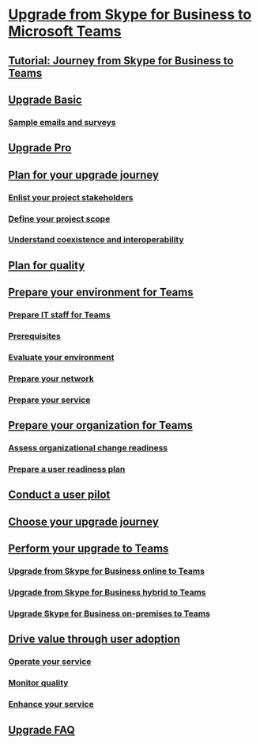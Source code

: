 # [Upgrade from Skype for Business to Microsoft Teams](index.md)
## [Tutorial: Journey from Skype for Business to Teams](../Tutorial-Journey-SkypeforBusiness-to-Teams.yml)
## [Upgrade Basic](../upgrade-essentials.md)
### [Sample emails and surveys](../upgrade-emails-surveys.md)
## [Upgrade Pro](../upgrade-pro.md)
## [Plan for your upgrade journey](../upgrade-plan-journey.md)
### [Enlist your project stakeholders](../upgrade-enlist-stakeholders.md)
### [Define your project scope](../upgrade-define-project-scope.md)
### [Understand coexistence and interoperability](../upgrade-understand-coexistence-and-interoperability.md)
## [Plan for quality](../upgrade-plan-for-quality.md)
## [Prepare your environment for Teams](../upgrade-prepare-environment.md)
### [Prepare IT staff for Teams](../upgrade-prepare-IT-pros.md)
### [Prerequisites](../upgrade-plan-journey-prerequisites.md)
### [Evaluate your environment](../upgrade-plan-journey-evaluate-environment.md)
<!-- ### [Discover your environment](../upgrade-prepare-environment-discover-environment.md) -->
### [Prepare your network](../upgrade-prepare-environment-prepare-network.md)
### [Prepare your service](../upgrade-prepare-environment-prepare-service.md)
## [Prepare your organization for Teams](../upgrade-prepare-organization.md)
### [Assess organizational change readiness](../upgrade-org-change-readiness.md)
### [Prepare a user readiness plan](../upgrade-user-readiness.md)
## [Conduct a user pilot](../pilot-essentials.md)
## [Choose your upgrade journey](../upgrade-plan-upgrade-journey.md)
## [Perform your upgrade to Teams](../upgrade-to-teams.md)
### [Upgrade from Skype for Business online to Teams](../upgrade-to-Teams-execute-SkypeforBusinessOnline.md)
### [Upgrade from Skype for Business hybrid to Teams](../upgrade-to-Teams-execute-SkypeforBusinessHybrid.md)
### [Upgrade Skype for Business on-premises to Teams](../upgrade-to-Teams-execute-SkypeforBusinessOnpremises.md)
## [Drive value through user adoption](../continue-journey.md)
### [Operate your service](../upgrade-operate-my-service.md)
### [Monitor quality](../upgrade-monitor-quality.md)
### [Enhance your service](../upgrade-enhance-my-service.md)
## [Upgrade FAQ](../FAQ-journey.md)

